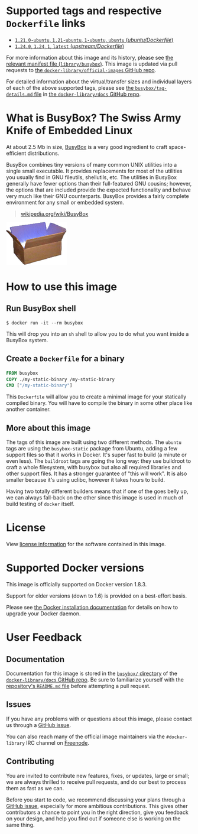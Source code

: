 # Supported tags and respective `Dockerfile` links

-	[`1.21.0-ubuntu`, `1.21-ubuntu`, `1-ubuntu`, `ubuntu` (*ubuntu/Dockerfile*)](https://github.com/docker-library/busybox/blob/17c9ac1c30f32efbf440a62b95814bc82c0abbd6/ubuntu/Dockerfile)
-	[`1.24.0`, `1.24`, `1`, `latest` (*upstream/Dockerfile*)](https://github.com/docker-library/busybox/blob/17c9ac1c30f32efbf440a62b95814bc82c0abbd6/upstream/Dockerfile)

For more information about this image and its history, please see [the relevant manifest file (`library/busybox`)](https://github.com/docker-library/official-images/blob/master/library/busybox). This image is updated via pull requests to [the `docker-library/official-images` GitHub repo](https://github.com/docker-library/official-images).

For detailed information about the virtual/transfer sizes and individual layers of each of the above supported tags, please see [the `busybox/tag-details.md` file](https://github.com/docker-library/docs/blob/master/busybox/tag-details.md) in [the `docker-library/docs` GitHub repo](https://github.com/docker-library/docs).

# What is BusyBox? The Swiss Army Knife of Embedded Linux

At about 2.5 Mb in size, [BusyBox](http://www.busybox.net/) is a very good ingredient to craft space-efficient distributions.

BusyBox combines tiny versions of many common UNIX utilities into a single small executable. It provides replacements for most of the utilities you usually find in GNU fileutils, shellutils, etc. The utilities in BusyBox generally have fewer options than their full-featured GNU cousins; however, the options that are included provide the expected functionality and behave very much like their GNU counterparts. BusyBox provides a fairly complete environment for any small or embedded system.

> [wikipedia.org/wiki/BusyBox](https://en.wikipedia.org/wiki/BusyBox)

![logo](https://raw.githubusercontent.com/docker-library/docs/master/busybox/logo.png)

# How to use this image

## Run BusyBox shell

```console
$ docker run -it --rm busybox
```

This will drop you into an `sh` shell to allow you to do what you want inside a BusyBox system.

## Create a `Dockerfile` for a binary

```dockerfile
FROM busybox
COPY ./my-static-binary /my-static-binary
CMD ["/my-static-binary"]
```

This `Dockerfile` will allow you to create a minimal image for your statically compiled binary. You will have to compile the binary in some other place like another container.

## More about this image

The tags of this image are built using two different methods. The `ubuntu` tags are using the `busybox-static` package from Ubuntu, adding a few support files so that it works in Docker. It's super fast to build (a minute or even less). The `buildroot` tags are going the long way: they use buildroot to craft a whole filesystem, with busybox but also all required libraries and other support files. It has a stronger guarantee of "this will work". It is also smaller because it's using uclibc, however it takes hours to build.

Having two totally different builders means that if one of the goes belly up, we can always fall-back on the other since this image is used in much of build testing of `docker` itself.

# License

View [license information](http://www.busybox.net/license.html) for the software contained in this image.

# Supported Docker versions

This image is officially supported on Docker version 1.8.3.

Support for older versions (down to 1.6) is provided on a best-effort basis.

Please see [the Docker installation documentation](https://docs.docker.com/installation/) for details on how to upgrade your Docker daemon.

# User Feedback

## Documentation

Documentation for this image is stored in the [`busybox/` directory](https://github.com/docker-library/docs/tree/master/busybox) of the [`docker-library/docs` GitHub repo](https://github.com/docker-library/docs). Be sure to familiarize yourself with the [repository's `README.md` file](https://github.com/docker-library/docs/blob/master/README.md) before attempting a pull request.

## Issues

If you have any problems with or questions about this image, please contact us through a [GitHub issue](https://github.com/jpetazzo/docker-busybox/issues).

You can also reach many of the official image maintainers via the `#docker-library` IRC channel on [Freenode](https://freenode.net).

## Contributing

You are invited to contribute new features, fixes, or updates, large or small; we are always thrilled to receive pull requests, and do our best to process them as fast as we can.

Before you start to code, we recommend discussing your plans through a [GitHub issue](https://github.com/jpetazzo/docker-busybox/issues), especially for more ambitious contributions. This gives other contributors a chance to point you in the right direction, give you feedback on your design, and help you find out if someone else is working on the same thing.
